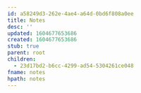 ```yaml
---
id: a58249d3-262e-4ae4-a64d-0bd6f808a0ee
title: Notes
desc: ''
updated: 1604677653686
created: 1604677653686
stub: true
parent: root
children:
  - 23d17bd2-b6cc-4299-ad54-5304261ce048
fname: notes
hpath: notes
---
```



